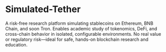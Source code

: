 # Simulated-Tether
A risk-free research platform simulating stablecoins on Ethereum, BNB Chain, and soon Tron. Enables academic study of tokenomics, DeFi, and cross-chain behavior in isolated, configurable environments. No real value or regulatory risk—ideal for safe, hands-on blockchain research and education.
